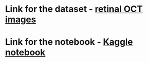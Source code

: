 # Link for the dataset - [retinal OCT images](https://www.kaggle.com/paultimothymooney/kermany2018)
# Link for the notebook - [Kaggle notebook](https://www.kaggle.com/shiratorizawa/retinal-oct-image-classification-using-cnns)

